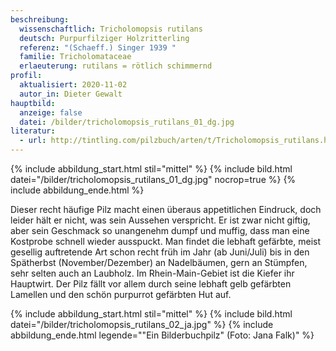 ```yaml
---
beschreibung:
  wissenschaftlich: Tricholomopsis rutilans
  deutsch: Purpurfilziger Holzritterling
  referenz: "(Schaeff.) Singer 1939 "
  familie: Tricholomataceae
  erlaeuterung: rutilans = rötlich schimmernd
profil:
  aktualisiert: 2020-11-02
  autor_in: Dieter Gewalt
hauptbild:
  anzeige: false
  datei: /bilder/tricholomopsis_rutilans_01_dg.jpg
literatur:
  - url: http://tintling.com/pilzbuch/arten/t/Tricholomopsis_rutilans.html
---
```

{% include abbildung_start.html stil="mittel" %}
{% include bild.html datei="/bilder/tricholomopsis_rutilans_01_dg.jpg" nocrop=true %}
{% include abbildung_ende.html %}

Dieser recht häufige Pilz macht einen überaus appetitlichen Eindruck, doch leider hält er nicht, was sein Aussehen verspricht. Er ist zwar nicht giftig, aber sein Geschmack so unangenehm dumpf und muffig, dass man eine Kostprobe schnell wieder ausspuckt. Man findet die lebhaft gefärbte, meist gesellig auftretende Art schon recht früh im Jahr (ab Juni/Juli) bis in den Spätherbst (November/Dezember) an Nadelbäumen, gern an Stümpfen, sehr selten auch an Laubholz. Im Rhein-Main-Gebiet ist die Kiefer ihr Hauptwirt. Der Pilz fällt vor allem durch seine lebhaft gelb gefärbten Lamellen und den schön purpurrot gefärbten Hut auf.

{% include abbildung_start.html stil="mittel" %}
{% include bild.html datei="/bilder/tricholomopsis_rutilans_02_ja.jpg" %}
{% include abbildung_ende.html legende=""Ein Bilderbuchpilz" (Foto: Jana Falk)" %}